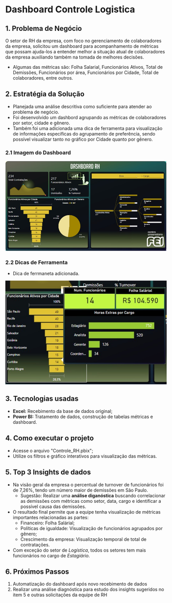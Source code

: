 # Dashboard Controle Logistica
## 1. Problema de Negócio
O setor de RH da empresa, com foco no gerenciamento de colaboradores da empresa, solicitou um dashboard para acompanhamento de métricas que possam ajuda-los a entender melhor a situação atual de colaboradores da empresa auxiliando também na tomada de melhores decisões. 
- Algumas das métricas são: Folha Salarial, Funcionários Ativos, Total de Demissões, Funcionários por área, Funcionários por Cidade, Total de colaboradores, entre outros.

## 2. Estratégia da Solução
- Planejada uma análise descritiva como suficiente para atender ao problema de negócio.
- Foi desenvolvido um dashbord agrupando as métricas de colaboradores por setor, cidade e gênero.
- Também foi uma adicionada uma dica de ferramenta para visualização de informações específicas do agrupamento de preferência, sendo possível visualizar tanto no gráfico por Cidade quanto por gênero.

### 2.1 Imagem do Dashboard
![Imagem_Dashboard](assets/Dashboard_Controle_RH.jpg)

### 2.2 Dicas de Ferramenta
- Dica de ferrmaneta adicionada.

![Imagem_Dashboard](assets/Dica_de_ferramenta.jpg)

## 3. Tecnologias usadas
- **Excel:** Recebimento da base de dados original;
- **Power BI:** Tratamento de dados, construção de tabelas métricas e dashboard.

## 4. Como executar o projeto
- Acesse o arquivo "Controle_RH.pbix";
- Utilize os filtros e gráfico interativos para visualização das métricas.

## 5. Top 3 Insights de dados
- Na visão geral da empresa o percentual de turnover de funcionários foi de 7,26%, tendo um número maior de demissões em São Paulo.
  - Sugestão: Realizar uma **análise diganóstica** buscando correlacionar as demissões com métricas como setor, data, cargo e identificar a possível causa das demissões.
- O resultado final permite que a equipe tenha visualização de métricas importantes relacionadas as partes:
  - Financeiro: Folha Salárial;
  - Políticas de igualdade: Visualização de funcionários agrupados por gênero;
  - Crescimento da empresa: Visualização temporal de total de contratações.
- Com exceção do setor de *Logística*, todos os setores tem mais funcionários no cargo de *Estagiário*.

## 6. Próximos Passos
1. Automatização do dashboard após novo recebimento de dados
2. Realizar uma análise diagnóstica para estudo dos insights sugeridos no item 5 e outras solicitações da equipe de RH

